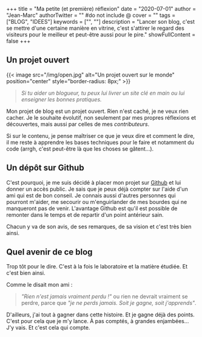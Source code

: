+++
title = "Ma petite (et première) réflexion"
date = "2020-07-01"
author = "Jean-Marc"
authorTwitter = "" #do not include @
cover = ""
tags = ["BLOG", "IDEES"]
keywords = ["", ""]
description = "Lancer son blog, c'est se mettre d'une certaine manière en vitrine, c'est s'attirer le regard des visiteurs pour le meilleur et peut-être aussi pour le pire."
showFullContent = false
+++
## Un projet ouvert

{{< image src="/img/open.jpg" alt="Un projet ouvert sur le monde" position="center" style="border-radius: 8px;" >}}

> *Si tu aider un blogueur, tu peux lui livrer un site clé en main ou lui enseigner les bonnes pratiques.*

Mon projet de blog est un projet ouvert. Rien n'est caché, je ne veux rien cacher. Je le souhaite évolutif, non seulement par mes propres réflexions et découvertes, mais aussi par celles de mes *contributeurs*.

Si sur le contenu, je pense maîtriser ce que je veux dire et comment le dire, il me reste à apprendre les bases techniques pour le faire et notamment du code (arrgh, c'est peut-être là que les choses se gâtent...).

## Un dépôt sur Github

C'est pourquoi, je me suis décidé à placer mon projet sur [Github](https://github.com/) et lui donner un accès public. Je sais que je peux déjà compter sur l'aide d'un ami qui est de bon conseil. Je connais aussi d'autres personnes qui pourront m'aider, me secourir ou m'enguirlander de mes bourdes qui ne manqueront pas de venir. L'avantage Github est qu'il est possible de remonter dans le temps et de repartir d'un point antérieur sain.

Chacun y va de son avis, de ses remarques, de sa vision et c'est très bien ainsi.


## Quel avenir de ce blog

Trop tôt pour le dire. C'est à la fois le laboratoire et la matière étudiée. Et c'est bien ainsi.

Comme le disait mon ami : 

> *"Rien n'est jamais vraiment perdu !"* ou rien ne devrait vraiment se perdre, parce que *"je ne perds jamais. Soit je gagne, soit j'apprends"*.

D'ailleurs, j'ai tout à gagner dans cette histoire. Et je gagne déjà des points. C'est pour cela que je m'y lance. À pas comptés, à grandes enjambées… J'y vais. Et c'est cela qui compte.